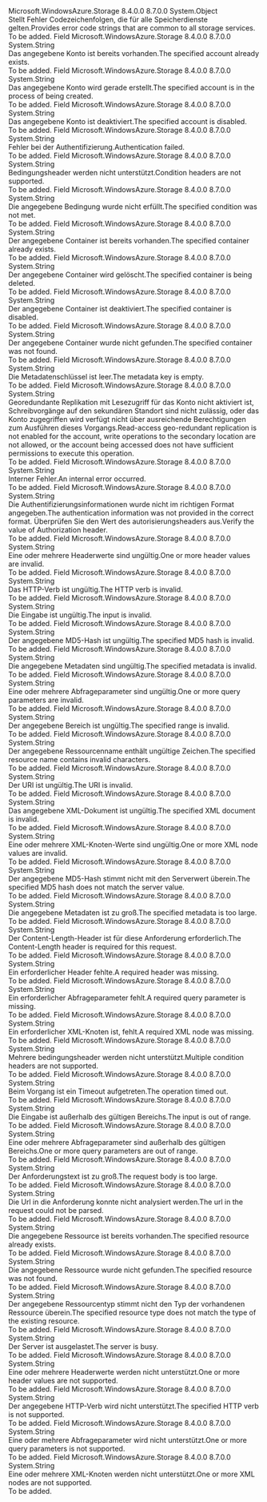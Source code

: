 <Type Name="StorageErrorCodeStrings" FullName="Microsoft.WindowsAzure.Storage.Shared.Protocol.StorageErrorCodeStrings">
  <TypeSignature Language="C#" Value="public static class StorageErrorCodeStrings" />
  <TypeSignature Language="ILAsm" Value=".class public auto ansi abstract sealed beforefieldinit StorageErrorCodeStrings extends System.Object" />
  <TypeSignature Language="DocId" Value="T:Microsoft.WindowsAzure.Storage.Shared.Protocol.StorageErrorCodeStrings" />
  <TypeSignature Language="VB.NET" Value="Public Class StorageErrorCodeStrings" />
  <TypeSignature Language="F#" Value="type StorageErrorCodeStrings = class" />
  <AssemblyInfo>
    <AssemblyName>Microsoft.WindowsAzure.Storage</AssemblyName>
    <AssemblyVersion>8.4.0.0</AssemblyVersion>
    <AssemblyVersion>8.7.0.0</AssemblyVersion>
  </AssemblyInfo>
  <Base>
    <BaseTypeName>System.Object</BaseTypeName>
  </Base>
  <Interfaces />
  <Docs>
    <summary>
            <span data-ttu-id="b39a7-101">Stellt Fehler Codezeichenfolgen, die für alle Speicherdienste gelten.</span><span class="sxs-lookup"><span data-stu-id="b39a7-101">Provides error code strings that are common to all storage services.</span></span>
            </summary>
    <remarks>To be added.</remarks>
  </Docs>
  <Members>
    <Member MemberName="AccountAlreadyExists">
      <MemberSignature Language="C#" Value="public static readonly string AccountAlreadyExists;" />
      <MemberSignature Language="ILAsm" Value=".field public static initonly string AccountAlreadyExists" />
      <MemberSignature Language="DocId" Value="F:Microsoft.WindowsAzure.Storage.Shared.Protocol.StorageErrorCodeStrings.AccountAlreadyExists" />
      <MemberSignature Language="VB.NET" Value="Public Shared ReadOnly AccountAlreadyExists As String " />
      <MemberSignature Language="F#" Value=" staticval mutable AccountAlreadyExists : string" Usage="Microsoft.WindowsAzure.Storage.Shared.Protocol.StorageErrorCodeStrings.AccountAlreadyExists" />
      <MemberType>Field</MemberType>
      <AssemblyInfo>
        <AssemblyName>Microsoft.WindowsAzure.Storage</AssemblyName>
        <AssemblyVersion>8.4.0.0</AssemblyVersion>
        <AssemblyVersion>8.7.0.0</AssemblyVersion>
      </AssemblyInfo>
      <ReturnValue>
        <ReturnType>System.String</ReturnType>
      </ReturnValue>
      <Docs>
        <summary>
            <span data-ttu-id="b39a7-102">Das angegebene Konto ist bereits vorhanden.</span><span class="sxs-lookup"><span data-stu-id="b39a7-102">The specified account already exists.</span></span>
            </summary>
        <remarks>To be added.</remarks>
      </Docs>
    </Member>
    <Member MemberName="AccountBeingCreated">
      <MemberSignature Language="C#" Value="public static readonly string AccountBeingCreated;" />
      <MemberSignature Language="ILAsm" Value=".field public static initonly string AccountBeingCreated" />
      <MemberSignature Language="DocId" Value="F:Microsoft.WindowsAzure.Storage.Shared.Protocol.StorageErrorCodeStrings.AccountBeingCreated" />
      <MemberSignature Language="VB.NET" Value="Public Shared ReadOnly AccountBeingCreated As String " />
      <MemberSignature Language="F#" Value=" staticval mutable AccountBeingCreated : string" Usage="Microsoft.WindowsAzure.Storage.Shared.Protocol.StorageErrorCodeStrings.AccountBeingCreated" />
      <MemberType>Field</MemberType>
      <AssemblyInfo>
        <AssemblyName>Microsoft.WindowsAzure.Storage</AssemblyName>
        <AssemblyVersion>8.4.0.0</AssemblyVersion>
        <AssemblyVersion>8.7.0.0</AssemblyVersion>
      </AssemblyInfo>
      <ReturnValue>
        <ReturnType>System.String</ReturnType>
      </ReturnValue>
      <Docs>
        <summary>
            <span data-ttu-id="b39a7-103">Das angegebene Konto wird gerade erstellt.</span><span class="sxs-lookup"><span data-stu-id="b39a7-103">The specified account is in the process of being created.</span></span>
            </summary>
        <remarks>To be added.</remarks>
      </Docs>
    </Member>
    <Member MemberName="AccountIsDisabled">
      <MemberSignature Language="C#" Value="public static readonly string AccountIsDisabled;" />
      <MemberSignature Language="ILAsm" Value=".field public static initonly string AccountIsDisabled" />
      <MemberSignature Language="DocId" Value="F:Microsoft.WindowsAzure.Storage.Shared.Protocol.StorageErrorCodeStrings.AccountIsDisabled" />
      <MemberSignature Language="VB.NET" Value="Public Shared ReadOnly AccountIsDisabled As String " />
      <MemberSignature Language="F#" Value=" staticval mutable AccountIsDisabled : string" Usage="Microsoft.WindowsAzure.Storage.Shared.Protocol.StorageErrorCodeStrings.AccountIsDisabled" />
      <MemberType>Field</MemberType>
      <AssemblyInfo>
        <AssemblyName>Microsoft.WindowsAzure.Storage</AssemblyName>
        <AssemblyVersion>8.4.0.0</AssemblyVersion>
        <AssemblyVersion>8.7.0.0</AssemblyVersion>
      </AssemblyInfo>
      <ReturnValue>
        <ReturnType>System.String</ReturnType>
      </ReturnValue>
      <Docs>
        <summary>
            <span data-ttu-id="b39a7-104">Das angegebene Konto ist deaktiviert.</span><span class="sxs-lookup"><span data-stu-id="b39a7-104">The specified account is disabled.</span></span>
            </summary>
        <remarks>To be added.</remarks>
      </Docs>
    </Member>
    <Member MemberName="AuthenticationFailed">
      <MemberSignature Language="C#" Value="public static readonly string AuthenticationFailed;" />
      <MemberSignature Language="ILAsm" Value=".field public static initonly string AuthenticationFailed" />
      <MemberSignature Language="DocId" Value="F:Microsoft.WindowsAzure.Storage.Shared.Protocol.StorageErrorCodeStrings.AuthenticationFailed" />
      <MemberSignature Language="VB.NET" Value="Public Shared ReadOnly AuthenticationFailed As String " />
      <MemberSignature Language="F#" Value=" staticval mutable AuthenticationFailed : string" Usage="Microsoft.WindowsAzure.Storage.Shared.Protocol.StorageErrorCodeStrings.AuthenticationFailed" />
      <MemberType>Field</MemberType>
      <AssemblyInfo>
        <AssemblyName>Microsoft.WindowsAzure.Storage</AssemblyName>
        <AssemblyVersion>8.4.0.0</AssemblyVersion>
        <AssemblyVersion>8.7.0.0</AssemblyVersion>
      </AssemblyInfo>
      <ReturnValue>
        <ReturnType>System.String</ReturnType>
      </ReturnValue>
      <Docs>
        <summary>
            <span data-ttu-id="b39a7-105">Fehler bei der Authentifizierung.</span><span class="sxs-lookup"><span data-stu-id="b39a7-105">Authentication failed.</span></span>
            </summary>
        <remarks>To be added.</remarks>
      </Docs>
    </Member>
    <Member MemberName="ConditionHeadersNotSupported">
      <MemberSignature Language="C#" Value="public static readonly string ConditionHeadersNotSupported;" />
      <MemberSignature Language="ILAsm" Value=".field public static initonly string ConditionHeadersNotSupported" />
      <MemberSignature Language="DocId" Value="F:Microsoft.WindowsAzure.Storage.Shared.Protocol.StorageErrorCodeStrings.ConditionHeadersNotSupported" />
      <MemberSignature Language="VB.NET" Value="Public Shared ReadOnly ConditionHeadersNotSupported As String " />
      <MemberSignature Language="F#" Value=" staticval mutable ConditionHeadersNotSupported : string" Usage="Microsoft.WindowsAzure.Storage.Shared.Protocol.StorageErrorCodeStrings.ConditionHeadersNotSupported" />
      <MemberType>Field</MemberType>
      <AssemblyInfo>
        <AssemblyName>Microsoft.WindowsAzure.Storage</AssemblyName>
        <AssemblyVersion>8.4.0.0</AssemblyVersion>
        <AssemblyVersion>8.7.0.0</AssemblyVersion>
      </AssemblyInfo>
      <ReturnValue>
        <ReturnType>System.String</ReturnType>
      </ReturnValue>
      <Docs>
        <summary>
            <span data-ttu-id="b39a7-106">Bedingungsheader werden nicht unterstützt.</span><span class="sxs-lookup"><span data-stu-id="b39a7-106">Condition headers are not supported.</span></span>
            </summary>
        <remarks>To be added.</remarks>
      </Docs>
    </Member>
    <Member MemberName="ConditionNotMet">
      <MemberSignature Language="C#" Value="public static readonly string ConditionNotMet;" />
      <MemberSignature Language="ILAsm" Value=".field public static initonly string ConditionNotMet" />
      <MemberSignature Language="DocId" Value="F:Microsoft.WindowsAzure.Storage.Shared.Protocol.StorageErrorCodeStrings.ConditionNotMet" />
      <MemberSignature Language="VB.NET" Value="Public Shared ReadOnly ConditionNotMet As String " />
      <MemberSignature Language="F#" Value=" staticval mutable ConditionNotMet : string" Usage="Microsoft.WindowsAzure.Storage.Shared.Protocol.StorageErrorCodeStrings.ConditionNotMet" />
      <MemberType>Field</MemberType>
      <AssemblyInfo>
        <AssemblyName>Microsoft.WindowsAzure.Storage</AssemblyName>
        <AssemblyVersion>8.4.0.0</AssemblyVersion>
        <AssemblyVersion>8.7.0.0</AssemblyVersion>
      </AssemblyInfo>
      <ReturnValue>
        <ReturnType>System.String</ReturnType>
      </ReturnValue>
      <Docs>
        <summary>
            <span data-ttu-id="b39a7-107">Die angegebene Bedingung wurde nicht erfüllt.</span><span class="sxs-lookup"><span data-stu-id="b39a7-107">The specified condition was not met.</span></span>
            </summary>
        <remarks>To be added.</remarks>
      </Docs>
    </Member>
    <Member MemberName="ContainerAlreadyExists">
      <MemberSignature Language="C#" Value="public static readonly string ContainerAlreadyExists;" />
      <MemberSignature Language="ILAsm" Value=".field public static initonly string ContainerAlreadyExists" />
      <MemberSignature Language="DocId" Value="F:Microsoft.WindowsAzure.Storage.Shared.Protocol.StorageErrorCodeStrings.ContainerAlreadyExists" />
      <MemberSignature Language="VB.NET" Value="Public Shared ReadOnly ContainerAlreadyExists As String " />
      <MemberSignature Language="F#" Value=" staticval mutable ContainerAlreadyExists : string" Usage="Microsoft.WindowsAzure.Storage.Shared.Protocol.StorageErrorCodeStrings.ContainerAlreadyExists" />
      <MemberType>Field</MemberType>
      <AssemblyInfo>
        <AssemblyName>Microsoft.WindowsAzure.Storage</AssemblyName>
        <AssemblyVersion>8.4.0.0</AssemblyVersion>
        <AssemblyVersion>8.7.0.0</AssemblyVersion>
      </AssemblyInfo>
      <ReturnValue>
        <ReturnType>System.String</ReturnType>
      </ReturnValue>
      <Docs>
        <summary>
            <span data-ttu-id="b39a7-108">Der angegebene Container ist bereits vorhanden.</span><span class="sxs-lookup"><span data-stu-id="b39a7-108">The specified container already exists.</span></span>
            </summary>
        <remarks>To be added.</remarks>
      </Docs>
    </Member>
    <Member MemberName="ContainerBeingDeleted">
      <MemberSignature Language="C#" Value="public static readonly string ContainerBeingDeleted;" />
      <MemberSignature Language="ILAsm" Value=".field public static initonly string ContainerBeingDeleted" />
      <MemberSignature Language="DocId" Value="F:Microsoft.WindowsAzure.Storage.Shared.Protocol.StorageErrorCodeStrings.ContainerBeingDeleted" />
      <MemberSignature Language="VB.NET" Value="Public Shared ReadOnly ContainerBeingDeleted As String " />
      <MemberSignature Language="F#" Value=" staticval mutable ContainerBeingDeleted : string" Usage="Microsoft.WindowsAzure.Storage.Shared.Protocol.StorageErrorCodeStrings.ContainerBeingDeleted" />
      <MemberType>Field</MemberType>
      <AssemblyInfo>
        <AssemblyName>Microsoft.WindowsAzure.Storage</AssemblyName>
        <AssemblyVersion>8.4.0.0</AssemblyVersion>
        <AssemblyVersion>8.7.0.0</AssemblyVersion>
      </AssemblyInfo>
      <ReturnValue>
        <ReturnType>System.String</ReturnType>
      </ReturnValue>
      <Docs>
        <summary>
            <span data-ttu-id="b39a7-109">Der angegebene Container wird gelöscht.</span><span class="sxs-lookup"><span data-stu-id="b39a7-109">The specified container is being deleted.</span></span>
            </summary>
        <remarks>To be added.</remarks>
      </Docs>
    </Member>
    <Member MemberName="ContainerDisabled">
      <MemberSignature Language="C#" Value="public static readonly string ContainerDisabled;" />
      <MemberSignature Language="ILAsm" Value=".field public static initonly string ContainerDisabled" />
      <MemberSignature Language="DocId" Value="F:Microsoft.WindowsAzure.Storage.Shared.Protocol.StorageErrorCodeStrings.ContainerDisabled" />
      <MemberSignature Language="VB.NET" Value="Public Shared ReadOnly ContainerDisabled As String " />
      <MemberSignature Language="F#" Value=" staticval mutable ContainerDisabled : string" Usage="Microsoft.WindowsAzure.Storage.Shared.Protocol.StorageErrorCodeStrings.ContainerDisabled" />
      <MemberType>Field</MemberType>
      <AssemblyInfo>
        <AssemblyName>Microsoft.WindowsAzure.Storage</AssemblyName>
        <AssemblyVersion>8.4.0.0</AssemblyVersion>
        <AssemblyVersion>8.7.0.0</AssemblyVersion>
      </AssemblyInfo>
      <ReturnValue>
        <ReturnType>System.String</ReturnType>
      </ReturnValue>
      <Docs>
        <summary>
            <span data-ttu-id="b39a7-110">Der angegebene Container ist deaktiviert.</span><span class="sxs-lookup"><span data-stu-id="b39a7-110">The specified container is disabled.</span></span>
            </summary>
        <remarks>To be added.</remarks>
      </Docs>
    </Member>
    <Member MemberName="ContainerNotFound">
      <MemberSignature Language="C#" Value="public static readonly string ContainerNotFound;" />
      <MemberSignature Language="ILAsm" Value=".field public static initonly string ContainerNotFound" />
      <MemberSignature Language="DocId" Value="F:Microsoft.WindowsAzure.Storage.Shared.Protocol.StorageErrorCodeStrings.ContainerNotFound" />
      <MemberSignature Language="VB.NET" Value="Public Shared ReadOnly ContainerNotFound As String " />
      <MemberSignature Language="F#" Value=" staticval mutable ContainerNotFound : string" Usage="Microsoft.WindowsAzure.Storage.Shared.Protocol.StorageErrorCodeStrings.ContainerNotFound" />
      <MemberType>Field</MemberType>
      <AssemblyInfo>
        <AssemblyName>Microsoft.WindowsAzure.Storage</AssemblyName>
        <AssemblyVersion>8.4.0.0</AssemblyVersion>
        <AssemblyVersion>8.7.0.0</AssemblyVersion>
      </AssemblyInfo>
      <ReturnValue>
        <ReturnType>System.String</ReturnType>
      </ReturnValue>
      <Docs>
        <summary>
            <span data-ttu-id="b39a7-111">Der angegebene Container wurde nicht gefunden.</span><span class="sxs-lookup"><span data-stu-id="b39a7-111">The specified container was not found.</span></span>
            </summary>
        <remarks>To be added.</remarks>
      </Docs>
    </Member>
    <Member MemberName="EmptyMetadataKey">
      <MemberSignature Language="C#" Value="public static readonly string EmptyMetadataKey;" />
      <MemberSignature Language="ILAsm" Value=".field public static initonly string EmptyMetadataKey" />
      <MemberSignature Language="DocId" Value="F:Microsoft.WindowsAzure.Storage.Shared.Protocol.StorageErrorCodeStrings.EmptyMetadataKey" />
      <MemberSignature Language="VB.NET" Value="Public Shared ReadOnly EmptyMetadataKey As String " />
      <MemberSignature Language="F#" Value=" staticval mutable EmptyMetadataKey : string" Usage="Microsoft.WindowsAzure.Storage.Shared.Protocol.StorageErrorCodeStrings.EmptyMetadataKey" />
      <MemberType>Field</MemberType>
      <AssemblyInfo>
        <AssemblyName>Microsoft.WindowsAzure.Storage</AssemblyName>
        <AssemblyVersion>8.4.0.0</AssemblyVersion>
        <AssemblyVersion>8.7.0.0</AssemblyVersion>
      </AssemblyInfo>
      <ReturnValue>
        <ReturnType>System.String</ReturnType>
      </ReturnValue>
      <Docs>
        <summary>
            <span data-ttu-id="b39a7-112">Die Metadatenschlüssel ist leer.</span><span class="sxs-lookup"><span data-stu-id="b39a7-112">The metadata key is empty.</span></span>
            </summary>
        <remarks>To be added.</remarks>
      </Docs>
    </Member>
    <Member MemberName="InsufficientAccountPermissions">
      <MemberSignature Language="C#" Value="public static readonly string InsufficientAccountPermissions;" />
      <MemberSignature Language="ILAsm" Value=".field public static initonly string InsufficientAccountPermissions" />
      <MemberSignature Language="DocId" Value="F:Microsoft.WindowsAzure.Storage.Shared.Protocol.StorageErrorCodeStrings.InsufficientAccountPermissions" />
      <MemberSignature Language="VB.NET" Value="Public Shared ReadOnly InsufficientAccountPermissions As String " />
      <MemberSignature Language="F#" Value=" staticval mutable InsufficientAccountPermissions : string" Usage="Microsoft.WindowsAzure.Storage.Shared.Protocol.StorageErrorCodeStrings.InsufficientAccountPermissions" />
      <MemberType>Field</MemberType>
      <AssemblyInfo>
        <AssemblyName>Microsoft.WindowsAzure.Storage</AssemblyName>
        <AssemblyVersion>8.4.0.0</AssemblyVersion>
        <AssemblyVersion>8.7.0.0</AssemblyVersion>
      </AssemblyInfo>
      <ReturnValue>
        <ReturnType>System.String</ReturnType>
      </ReturnValue>
      <Docs>
        <summary>
            <span data-ttu-id="b39a7-113">Georedundante Replikation mit Lesezugriff für das Konto nicht aktiviert ist, Schreibvorgänge auf den sekundären Standort sind nicht zulässig, oder das Konto zugegriffen wird verfügt nicht über ausreichende Berechtigungen zum Ausführen dieses Vorgangs.</span><span class="sxs-lookup"><span data-stu-id="b39a7-113">Read-access geo-redundant replication is not enabled for the account, write operations to the secondary location are not allowed, or the account being accessed does not have sufficient permissions to execute this operation.</span></span>
            </summary>
        <remarks>To be added.</remarks>
      </Docs>
    </Member>
    <Member MemberName="InternalError">
      <MemberSignature Language="C#" Value="public static readonly string InternalError;" />
      <MemberSignature Language="ILAsm" Value=".field public static initonly string InternalError" />
      <MemberSignature Language="DocId" Value="F:Microsoft.WindowsAzure.Storage.Shared.Protocol.StorageErrorCodeStrings.InternalError" />
      <MemberSignature Language="VB.NET" Value="Public Shared ReadOnly InternalError As String " />
      <MemberSignature Language="F#" Value=" staticval mutable InternalError : string" Usage="Microsoft.WindowsAzure.Storage.Shared.Protocol.StorageErrorCodeStrings.InternalError" />
      <MemberType>Field</MemberType>
      <AssemblyInfo>
        <AssemblyName>Microsoft.WindowsAzure.Storage</AssemblyName>
        <AssemblyVersion>8.4.0.0</AssemblyVersion>
        <AssemblyVersion>8.7.0.0</AssemblyVersion>
      </AssemblyInfo>
      <ReturnValue>
        <ReturnType>System.String</ReturnType>
      </ReturnValue>
      <Docs>
        <summary>
            <span data-ttu-id="b39a7-114">Interner Fehler.</span><span class="sxs-lookup"><span data-stu-id="b39a7-114">An internal error occurred.</span></span>
            </summary>
        <remarks>To be added.</remarks>
      </Docs>
    </Member>
    <Member MemberName="InvalidAuthenticationInfo">
      <MemberSignature Language="C#" Value="public static readonly string InvalidAuthenticationInfo;" />
      <MemberSignature Language="ILAsm" Value=".field public static initonly string InvalidAuthenticationInfo" />
      <MemberSignature Language="DocId" Value="F:Microsoft.WindowsAzure.Storage.Shared.Protocol.StorageErrorCodeStrings.InvalidAuthenticationInfo" />
      <MemberSignature Language="VB.NET" Value="Public Shared ReadOnly InvalidAuthenticationInfo As String " />
      <MemberSignature Language="F#" Value=" staticval mutable InvalidAuthenticationInfo : string" Usage="Microsoft.WindowsAzure.Storage.Shared.Protocol.StorageErrorCodeStrings.InvalidAuthenticationInfo" />
      <MemberType>Field</MemberType>
      <AssemblyInfo>
        <AssemblyName>Microsoft.WindowsAzure.Storage</AssemblyName>
        <AssemblyVersion>8.4.0.0</AssemblyVersion>
        <AssemblyVersion>8.7.0.0</AssemblyVersion>
      </AssemblyInfo>
      <ReturnValue>
        <ReturnType>System.String</ReturnType>
      </ReturnValue>
      <Docs>
        <summary>
            <span data-ttu-id="b39a7-115">Die Authentifizierungsinformationen wurde nicht im richtigen Format angegeben.</span><span class="sxs-lookup"><span data-stu-id="b39a7-115">The authentication information was not provided in the correct format.</span></span> <span data-ttu-id="b39a7-116">Überprüfen Sie den Wert des autorisierungsheaders aus.</span><span class="sxs-lookup"><span data-stu-id="b39a7-116">Verify the value of Authorization header.</span></span>
            </summary>
        <remarks>To be added.</remarks>
      </Docs>
    </Member>
    <Member MemberName="InvalidHeaderValue">
      <MemberSignature Language="C#" Value="public static readonly string InvalidHeaderValue;" />
      <MemberSignature Language="ILAsm" Value=".field public static initonly string InvalidHeaderValue" />
      <MemberSignature Language="DocId" Value="F:Microsoft.WindowsAzure.Storage.Shared.Protocol.StorageErrorCodeStrings.InvalidHeaderValue" />
      <MemberSignature Language="VB.NET" Value="Public Shared ReadOnly InvalidHeaderValue As String " />
      <MemberSignature Language="F#" Value=" staticval mutable InvalidHeaderValue : string" Usage="Microsoft.WindowsAzure.Storage.Shared.Protocol.StorageErrorCodeStrings.InvalidHeaderValue" />
      <MemberType>Field</MemberType>
      <AssemblyInfo>
        <AssemblyName>Microsoft.WindowsAzure.Storage</AssemblyName>
        <AssemblyVersion>8.4.0.0</AssemblyVersion>
        <AssemblyVersion>8.7.0.0</AssemblyVersion>
      </AssemblyInfo>
      <ReturnValue>
        <ReturnType>System.String</ReturnType>
      </ReturnValue>
      <Docs>
        <summary>
            <span data-ttu-id="b39a7-117">Eine oder mehrere Headerwerte sind ungültig.</span><span class="sxs-lookup"><span data-stu-id="b39a7-117">One or more header values are invalid.</span></span>
            </summary>
        <remarks>To be added.</remarks>
      </Docs>
    </Member>
    <Member MemberName="InvalidHttpVerb">
      <MemberSignature Language="C#" Value="public static readonly string InvalidHttpVerb;" />
      <MemberSignature Language="ILAsm" Value=".field public static initonly string InvalidHttpVerb" />
      <MemberSignature Language="DocId" Value="F:Microsoft.WindowsAzure.Storage.Shared.Protocol.StorageErrorCodeStrings.InvalidHttpVerb" />
      <MemberSignature Language="VB.NET" Value="Public Shared ReadOnly InvalidHttpVerb As String " />
      <MemberSignature Language="F#" Value=" staticval mutable InvalidHttpVerb : string" Usage="Microsoft.WindowsAzure.Storage.Shared.Protocol.StorageErrorCodeStrings.InvalidHttpVerb" />
      <MemberType>Field</MemberType>
      <AssemblyInfo>
        <AssemblyName>Microsoft.WindowsAzure.Storage</AssemblyName>
        <AssemblyVersion>8.4.0.0</AssemblyVersion>
        <AssemblyVersion>8.7.0.0</AssemblyVersion>
      </AssemblyInfo>
      <ReturnValue>
        <ReturnType>System.String</ReturnType>
      </ReturnValue>
      <Docs>
        <summary>
            <span data-ttu-id="b39a7-118">Das HTTP-Verb ist ungültig.</span><span class="sxs-lookup"><span data-stu-id="b39a7-118">The HTTP verb is invalid.</span></span>
            </summary>
        <remarks>To be added.</remarks>
      </Docs>
    </Member>
    <Member MemberName="InvalidInput">
      <MemberSignature Language="C#" Value="public static readonly string InvalidInput;" />
      <MemberSignature Language="ILAsm" Value=".field public static initonly string InvalidInput" />
      <MemberSignature Language="DocId" Value="F:Microsoft.WindowsAzure.Storage.Shared.Protocol.StorageErrorCodeStrings.InvalidInput" />
      <MemberSignature Language="VB.NET" Value="Public Shared ReadOnly InvalidInput As String " />
      <MemberSignature Language="F#" Value=" staticval mutable InvalidInput : string" Usage="Microsoft.WindowsAzure.Storage.Shared.Protocol.StorageErrorCodeStrings.InvalidInput" />
      <MemberType>Field</MemberType>
      <AssemblyInfo>
        <AssemblyName>Microsoft.WindowsAzure.Storage</AssemblyName>
        <AssemblyVersion>8.4.0.0</AssemblyVersion>
        <AssemblyVersion>8.7.0.0</AssemblyVersion>
      </AssemblyInfo>
      <ReturnValue>
        <ReturnType>System.String</ReturnType>
      </ReturnValue>
      <Docs>
        <summary>
            <span data-ttu-id="b39a7-119">Die Eingabe ist ungültig.</span><span class="sxs-lookup"><span data-stu-id="b39a7-119">The input is invalid.</span></span>
            </summary>
        <remarks>To be added.</remarks>
      </Docs>
    </Member>
    <Member MemberName="InvalidMd5">
      <MemberSignature Language="C#" Value="public static readonly string InvalidMd5;" />
      <MemberSignature Language="ILAsm" Value=".field public static initonly string InvalidMd5" />
      <MemberSignature Language="DocId" Value="F:Microsoft.WindowsAzure.Storage.Shared.Protocol.StorageErrorCodeStrings.InvalidMd5" />
      <MemberSignature Language="VB.NET" Value="Public Shared ReadOnly InvalidMd5 As String " />
      <MemberSignature Language="F#" Value=" staticval mutable InvalidMd5 : string" Usage="Microsoft.WindowsAzure.Storage.Shared.Protocol.StorageErrorCodeStrings.InvalidMd5" />
      <MemberType>Field</MemberType>
      <AssemblyInfo>
        <AssemblyName>Microsoft.WindowsAzure.Storage</AssemblyName>
        <AssemblyVersion>8.4.0.0</AssemblyVersion>
        <AssemblyVersion>8.7.0.0</AssemblyVersion>
      </AssemblyInfo>
      <ReturnValue>
        <ReturnType>System.String</ReturnType>
      </ReturnValue>
      <Docs>
        <summary>
            <span data-ttu-id="b39a7-120">Der angegebene MD5-Hash ist ungültig.</span><span class="sxs-lookup"><span data-stu-id="b39a7-120">The specified MD5 hash is invalid.</span></span>
            </summary>
        <remarks>To be added.</remarks>
      </Docs>
    </Member>
    <Member MemberName="InvalidMetadata">
      <MemberSignature Language="C#" Value="public static readonly string InvalidMetadata;" />
      <MemberSignature Language="ILAsm" Value=".field public static initonly string InvalidMetadata" />
      <MemberSignature Language="DocId" Value="F:Microsoft.WindowsAzure.Storage.Shared.Protocol.StorageErrorCodeStrings.InvalidMetadata" />
      <MemberSignature Language="VB.NET" Value="Public Shared ReadOnly InvalidMetadata As String " />
      <MemberSignature Language="F#" Value=" staticval mutable InvalidMetadata : string" Usage="Microsoft.WindowsAzure.Storage.Shared.Protocol.StorageErrorCodeStrings.InvalidMetadata" />
      <MemberType>Field</MemberType>
      <AssemblyInfo>
        <AssemblyName>Microsoft.WindowsAzure.Storage</AssemblyName>
        <AssemblyVersion>8.4.0.0</AssemblyVersion>
        <AssemblyVersion>8.7.0.0</AssemblyVersion>
      </AssemblyInfo>
      <ReturnValue>
        <ReturnType>System.String</ReturnType>
      </ReturnValue>
      <Docs>
        <summary>
            <span data-ttu-id="b39a7-121">Die angegebene Metadaten sind ungültig.</span><span class="sxs-lookup"><span data-stu-id="b39a7-121">The specified metadata is invalid.</span></span>
            </summary>
        <remarks>To be added.</remarks>
      </Docs>
    </Member>
    <Member MemberName="InvalidQueryParameterValue">
      <MemberSignature Language="C#" Value="public static readonly string InvalidQueryParameterValue;" />
      <MemberSignature Language="ILAsm" Value=".field public static initonly string InvalidQueryParameterValue" />
      <MemberSignature Language="DocId" Value="F:Microsoft.WindowsAzure.Storage.Shared.Protocol.StorageErrorCodeStrings.InvalidQueryParameterValue" />
      <MemberSignature Language="VB.NET" Value="Public Shared ReadOnly InvalidQueryParameterValue As String " />
      <MemberSignature Language="F#" Value=" staticval mutable InvalidQueryParameterValue : string" Usage="Microsoft.WindowsAzure.Storage.Shared.Protocol.StorageErrorCodeStrings.InvalidQueryParameterValue" />
      <MemberType>Field</MemberType>
      <AssemblyInfo>
        <AssemblyName>Microsoft.WindowsAzure.Storage</AssemblyName>
        <AssemblyVersion>8.4.0.0</AssemblyVersion>
        <AssemblyVersion>8.7.0.0</AssemblyVersion>
      </AssemblyInfo>
      <ReturnValue>
        <ReturnType>System.String</ReturnType>
      </ReturnValue>
      <Docs>
        <summary>
            <span data-ttu-id="b39a7-122">Eine oder mehrere Abfrageparameter sind ungültig.</span><span class="sxs-lookup"><span data-stu-id="b39a7-122">One or more query parameters are invalid.</span></span>
            </summary>
        <remarks>To be added.</remarks>
      </Docs>
    </Member>
    <Member MemberName="InvalidRange">
      <MemberSignature Language="C#" Value="public static readonly string InvalidRange;" />
      <MemberSignature Language="ILAsm" Value=".field public static initonly string InvalidRange" />
      <MemberSignature Language="DocId" Value="F:Microsoft.WindowsAzure.Storage.Shared.Protocol.StorageErrorCodeStrings.InvalidRange" />
      <MemberSignature Language="VB.NET" Value="Public Shared ReadOnly InvalidRange As String " />
      <MemberSignature Language="F#" Value=" staticval mutable InvalidRange : string" Usage="Microsoft.WindowsAzure.Storage.Shared.Protocol.StorageErrorCodeStrings.InvalidRange" />
      <MemberType>Field</MemberType>
      <AssemblyInfo>
        <AssemblyName>Microsoft.WindowsAzure.Storage</AssemblyName>
        <AssemblyVersion>8.4.0.0</AssemblyVersion>
        <AssemblyVersion>8.7.0.0</AssemblyVersion>
      </AssemblyInfo>
      <ReturnValue>
        <ReturnType>System.String</ReturnType>
      </ReturnValue>
      <Docs>
        <summary>
            <span data-ttu-id="b39a7-123">Der angegebene Bereich ist ungültig.</span><span class="sxs-lookup"><span data-stu-id="b39a7-123">The specified range is invalid.</span></span>
            </summary>
        <remarks>To be added.</remarks>
      </Docs>
    </Member>
    <Member MemberName="InvalidResourceName">
      <MemberSignature Language="C#" Value="public static readonly string InvalidResourceName;" />
      <MemberSignature Language="ILAsm" Value=".field public static initonly string InvalidResourceName" />
      <MemberSignature Language="DocId" Value="F:Microsoft.WindowsAzure.Storage.Shared.Protocol.StorageErrorCodeStrings.InvalidResourceName" />
      <MemberSignature Language="VB.NET" Value="Public Shared ReadOnly InvalidResourceName As String " />
      <MemberSignature Language="F#" Value=" staticval mutable InvalidResourceName : string" Usage="Microsoft.WindowsAzure.Storage.Shared.Protocol.StorageErrorCodeStrings.InvalidResourceName" />
      <MemberType>Field</MemberType>
      <AssemblyInfo>
        <AssemblyName>Microsoft.WindowsAzure.Storage</AssemblyName>
        <AssemblyVersion>8.4.0.0</AssemblyVersion>
        <AssemblyVersion>8.7.0.0</AssemblyVersion>
      </AssemblyInfo>
      <ReturnValue>
        <ReturnType>System.String</ReturnType>
      </ReturnValue>
      <Docs>
        <summary>
            <span data-ttu-id="b39a7-124">Der angegebene Ressourcenname enthält ungültige Zeichen.</span><span class="sxs-lookup"><span data-stu-id="b39a7-124">The specified resource name contains invalid characters.</span></span>
            </summary>
        <remarks>To be added.</remarks>
      </Docs>
    </Member>
    <Member MemberName="InvalidUri">
      <MemberSignature Language="C#" Value="public static readonly string InvalidUri;" />
      <MemberSignature Language="ILAsm" Value=".field public static initonly string InvalidUri" />
      <MemberSignature Language="DocId" Value="F:Microsoft.WindowsAzure.Storage.Shared.Protocol.StorageErrorCodeStrings.InvalidUri" />
      <MemberSignature Language="VB.NET" Value="Public Shared ReadOnly InvalidUri As String " />
      <MemberSignature Language="F#" Value=" staticval mutable InvalidUri : string" Usage="Microsoft.WindowsAzure.Storage.Shared.Protocol.StorageErrorCodeStrings.InvalidUri" />
      <MemberType>Field</MemberType>
      <AssemblyInfo>
        <AssemblyName>Microsoft.WindowsAzure.Storage</AssemblyName>
        <AssemblyVersion>8.4.0.0</AssemblyVersion>
        <AssemblyVersion>8.7.0.0</AssemblyVersion>
      </AssemblyInfo>
      <ReturnValue>
        <ReturnType>System.String</ReturnType>
      </ReturnValue>
      <Docs>
        <summary>
            <span data-ttu-id="b39a7-125">Der URI ist ungültig.</span><span class="sxs-lookup"><span data-stu-id="b39a7-125">The URI is invalid.</span></span>
            </summary>
        <remarks>To be added.</remarks>
      </Docs>
    </Member>
    <Member MemberName="InvalidXmlDocument">
      <MemberSignature Language="C#" Value="public static readonly string InvalidXmlDocument;" />
      <MemberSignature Language="ILAsm" Value=".field public static initonly string InvalidXmlDocument" />
      <MemberSignature Language="DocId" Value="F:Microsoft.WindowsAzure.Storage.Shared.Protocol.StorageErrorCodeStrings.InvalidXmlDocument" />
      <MemberSignature Language="VB.NET" Value="Public Shared ReadOnly InvalidXmlDocument As String " />
      <MemberSignature Language="F#" Value=" staticval mutable InvalidXmlDocument : string" Usage="Microsoft.WindowsAzure.Storage.Shared.Protocol.StorageErrorCodeStrings.InvalidXmlDocument" />
      <MemberType>Field</MemberType>
      <AssemblyInfo>
        <AssemblyName>Microsoft.WindowsAzure.Storage</AssemblyName>
        <AssemblyVersion>8.4.0.0</AssemblyVersion>
        <AssemblyVersion>8.7.0.0</AssemblyVersion>
      </AssemblyInfo>
      <ReturnValue>
        <ReturnType>System.String</ReturnType>
      </ReturnValue>
      <Docs>
        <summary>
            <span data-ttu-id="b39a7-126">Das angegebene XML-Dokument ist ungültig.</span><span class="sxs-lookup"><span data-stu-id="b39a7-126">The specified XML document is invalid.</span></span>
            </summary>
        <remarks>To be added.</remarks>
      </Docs>
    </Member>
    <Member MemberName="InvalidXmlNodeValue">
      <MemberSignature Language="C#" Value="public static readonly string InvalidXmlNodeValue;" />
      <MemberSignature Language="ILAsm" Value=".field public static initonly string InvalidXmlNodeValue" />
      <MemberSignature Language="DocId" Value="F:Microsoft.WindowsAzure.Storage.Shared.Protocol.StorageErrorCodeStrings.InvalidXmlNodeValue" />
      <MemberSignature Language="VB.NET" Value="Public Shared ReadOnly InvalidXmlNodeValue As String " />
      <MemberSignature Language="F#" Value=" staticval mutable InvalidXmlNodeValue : string" Usage="Microsoft.WindowsAzure.Storage.Shared.Protocol.StorageErrorCodeStrings.InvalidXmlNodeValue" />
      <MemberType>Field</MemberType>
      <AssemblyInfo>
        <AssemblyName>Microsoft.WindowsAzure.Storage</AssemblyName>
        <AssemblyVersion>8.4.0.0</AssemblyVersion>
        <AssemblyVersion>8.7.0.0</AssemblyVersion>
      </AssemblyInfo>
      <ReturnValue>
        <ReturnType>System.String</ReturnType>
      </ReturnValue>
      <Docs>
        <summary>
            <span data-ttu-id="b39a7-127">Eine oder mehrere XML-Knoten-Werte sind ungültig.</span><span class="sxs-lookup"><span data-stu-id="b39a7-127">One or more XML node values are invalid.</span></span>
            </summary>
        <remarks>To be added.</remarks>
      </Docs>
    </Member>
    <Member MemberName="Md5Mismatch">
      <MemberSignature Language="C#" Value="public static readonly string Md5Mismatch;" />
      <MemberSignature Language="ILAsm" Value=".field public static initonly string Md5Mismatch" />
      <MemberSignature Language="DocId" Value="F:Microsoft.WindowsAzure.Storage.Shared.Protocol.StorageErrorCodeStrings.Md5Mismatch" />
      <MemberSignature Language="VB.NET" Value="Public Shared ReadOnly Md5Mismatch As String " />
      <MemberSignature Language="F#" Value=" staticval mutable Md5Mismatch : string" Usage="Microsoft.WindowsAzure.Storage.Shared.Protocol.StorageErrorCodeStrings.Md5Mismatch" />
      <MemberType>Field</MemberType>
      <AssemblyInfo>
        <AssemblyName>Microsoft.WindowsAzure.Storage</AssemblyName>
        <AssemblyVersion>8.4.0.0</AssemblyVersion>
        <AssemblyVersion>8.7.0.0</AssemblyVersion>
      </AssemblyInfo>
      <ReturnValue>
        <ReturnType>System.String</ReturnType>
      </ReturnValue>
      <Docs>
        <summary>
            <span data-ttu-id="b39a7-128">Der angegebene MD5-Hash stimmt nicht mit den Serverwert überein.</span><span class="sxs-lookup"><span data-stu-id="b39a7-128">The specified MD5 hash does not match the server value.</span></span>
            </summary>
        <remarks>To be added.</remarks>
      </Docs>
    </Member>
    <Member MemberName="MetadataTooLarge">
      <MemberSignature Language="C#" Value="public static readonly string MetadataTooLarge;" />
      <MemberSignature Language="ILAsm" Value=".field public static initonly string MetadataTooLarge" />
      <MemberSignature Language="DocId" Value="F:Microsoft.WindowsAzure.Storage.Shared.Protocol.StorageErrorCodeStrings.MetadataTooLarge" />
      <MemberSignature Language="VB.NET" Value="Public Shared ReadOnly MetadataTooLarge As String " />
      <MemberSignature Language="F#" Value=" staticval mutable MetadataTooLarge : string" Usage="Microsoft.WindowsAzure.Storage.Shared.Protocol.StorageErrorCodeStrings.MetadataTooLarge" />
      <MemberType>Field</MemberType>
      <AssemblyInfo>
        <AssemblyName>Microsoft.WindowsAzure.Storage</AssemblyName>
        <AssemblyVersion>8.4.0.0</AssemblyVersion>
        <AssemblyVersion>8.7.0.0</AssemblyVersion>
      </AssemblyInfo>
      <ReturnValue>
        <ReturnType>System.String</ReturnType>
      </ReturnValue>
      <Docs>
        <summary>
            <span data-ttu-id="b39a7-129">Die angegebene Metadaten ist zu groß.</span><span class="sxs-lookup"><span data-stu-id="b39a7-129">The specified metadata is too large.</span></span>
            </summary>
        <remarks>To be added.</remarks>
      </Docs>
    </Member>
    <Member MemberName="MissingContentLengthHeader">
      <MemberSignature Language="C#" Value="public static readonly string MissingContentLengthHeader;" />
      <MemberSignature Language="ILAsm" Value=".field public static initonly string MissingContentLengthHeader" />
      <MemberSignature Language="DocId" Value="F:Microsoft.WindowsAzure.Storage.Shared.Protocol.StorageErrorCodeStrings.MissingContentLengthHeader" />
      <MemberSignature Language="VB.NET" Value="Public Shared ReadOnly MissingContentLengthHeader As String " />
      <MemberSignature Language="F#" Value=" staticval mutable MissingContentLengthHeader : string" Usage="Microsoft.WindowsAzure.Storage.Shared.Protocol.StorageErrorCodeStrings.MissingContentLengthHeader" />
      <MemberType>Field</MemberType>
      <AssemblyInfo>
        <AssemblyName>Microsoft.WindowsAzure.Storage</AssemblyName>
        <AssemblyVersion>8.4.0.0</AssemblyVersion>
        <AssemblyVersion>8.7.0.0</AssemblyVersion>
      </AssemblyInfo>
      <ReturnValue>
        <ReturnType>System.String</ReturnType>
      </ReturnValue>
      <Docs>
        <summary>
            <span data-ttu-id="b39a7-130">Der Content-Length-Header ist für diese Anforderung erforderlich.</span><span class="sxs-lookup"><span data-stu-id="b39a7-130">The Content-Length header is required for this request.</span></span>
            </summary>
        <remarks>To be added.</remarks>
      </Docs>
    </Member>
    <Member MemberName="MissingRequiredHeader">
      <MemberSignature Language="C#" Value="public static readonly string MissingRequiredHeader;" />
      <MemberSignature Language="ILAsm" Value=".field public static initonly string MissingRequiredHeader" />
      <MemberSignature Language="DocId" Value="F:Microsoft.WindowsAzure.Storage.Shared.Protocol.StorageErrorCodeStrings.MissingRequiredHeader" />
      <MemberSignature Language="VB.NET" Value="Public Shared ReadOnly MissingRequiredHeader As String " />
      <MemberSignature Language="F#" Value=" staticval mutable MissingRequiredHeader : string" Usage="Microsoft.WindowsAzure.Storage.Shared.Protocol.StorageErrorCodeStrings.MissingRequiredHeader" />
      <MemberType>Field</MemberType>
      <AssemblyInfo>
        <AssemblyName>Microsoft.WindowsAzure.Storage</AssemblyName>
        <AssemblyVersion>8.4.0.0</AssemblyVersion>
        <AssemblyVersion>8.7.0.0</AssemblyVersion>
      </AssemblyInfo>
      <ReturnValue>
        <ReturnType>System.String</ReturnType>
      </ReturnValue>
      <Docs>
        <summary>
            <span data-ttu-id="b39a7-131">Ein erforderlicher Header fehlte.</span><span class="sxs-lookup"><span data-stu-id="b39a7-131">A required header was missing.</span></span>
            </summary>
        <remarks>To be added.</remarks>
      </Docs>
    </Member>
    <Member MemberName="MissingRequiredQueryParameter">
      <MemberSignature Language="C#" Value="public static readonly string MissingRequiredQueryParameter;" />
      <MemberSignature Language="ILAsm" Value=".field public static initonly string MissingRequiredQueryParameter" />
      <MemberSignature Language="DocId" Value="F:Microsoft.WindowsAzure.Storage.Shared.Protocol.StorageErrorCodeStrings.MissingRequiredQueryParameter" />
      <MemberSignature Language="VB.NET" Value="Public Shared ReadOnly MissingRequiredQueryParameter As String " />
      <MemberSignature Language="F#" Value=" staticval mutable MissingRequiredQueryParameter : string" Usage="Microsoft.WindowsAzure.Storage.Shared.Protocol.StorageErrorCodeStrings.MissingRequiredQueryParameter" />
      <MemberType>Field</MemberType>
      <AssemblyInfo>
        <AssemblyName>Microsoft.WindowsAzure.Storage</AssemblyName>
        <AssemblyVersion>8.4.0.0</AssemblyVersion>
        <AssemblyVersion>8.7.0.0</AssemblyVersion>
      </AssemblyInfo>
      <ReturnValue>
        <ReturnType>System.String</ReturnType>
      </ReturnValue>
      <Docs>
        <summary>
            <span data-ttu-id="b39a7-132">Ein erforderlicher Abfrageparameter fehlt.</span><span class="sxs-lookup"><span data-stu-id="b39a7-132">A required query parameter is missing.</span></span>
            </summary>
        <remarks>To be added.</remarks>
      </Docs>
    </Member>
    <Member MemberName="MissingRequiredXmlNode">
      <MemberSignature Language="C#" Value="public static readonly string MissingRequiredXmlNode;" />
      <MemberSignature Language="ILAsm" Value=".field public static initonly string MissingRequiredXmlNode" />
      <MemberSignature Language="DocId" Value="F:Microsoft.WindowsAzure.Storage.Shared.Protocol.StorageErrorCodeStrings.MissingRequiredXmlNode" />
      <MemberSignature Language="VB.NET" Value="Public Shared ReadOnly MissingRequiredXmlNode As String " />
      <MemberSignature Language="F#" Value=" staticval mutable MissingRequiredXmlNode : string" Usage="Microsoft.WindowsAzure.Storage.Shared.Protocol.StorageErrorCodeStrings.MissingRequiredXmlNode" />
      <MemberType>Field</MemberType>
      <AssemblyInfo>
        <AssemblyName>Microsoft.WindowsAzure.Storage</AssemblyName>
        <AssemblyVersion>8.4.0.0</AssemblyVersion>
        <AssemblyVersion>8.7.0.0</AssemblyVersion>
      </AssemblyInfo>
      <ReturnValue>
        <ReturnType>System.String</ReturnType>
      </ReturnValue>
      <Docs>
        <summary>
            <span data-ttu-id="b39a7-133">Ein erforderlicher XML-Knoten ist, fehlt.</span><span class="sxs-lookup"><span data-stu-id="b39a7-133">A required XML node was missing.</span></span>
            </summary>
        <remarks>To be added.</remarks>
      </Docs>
    </Member>
    <Member MemberName="MultipleConditionHeadersNotSupported">
      <MemberSignature Language="C#" Value="public static readonly string MultipleConditionHeadersNotSupported;" />
      <MemberSignature Language="ILAsm" Value=".field public static initonly string MultipleConditionHeadersNotSupported" />
      <MemberSignature Language="DocId" Value="F:Microsoft.WindowsAzure.Storage.Shared.Protocol.StorageErrorCodeStrings.MultipleConditionHeadersNotSupported" />
      <MemberSignature Language="VB.NET" Value="Public Shared ReadOnly MultipleConditionHeadersNotSupported As String " />
      <MemberSignature Language="F#" Value=" staticval mutable MultipleConditionHeadersNotSupported : string" Usage="Microsoft.WindowsAzure.Storage.Shared.Protocol.StorageErrorCodeStrings.MultipleConditionHeadersNotSupported" />
      <MemberType>Field</MemberType>
      <AssemblyInfo>
        <AssemblyName>Microsoft.WindowsAzure.Storage</AssemblyName>
        <AssemblyVersion>8.4.0.0</AssemblyVersion>
        <AssemblyVersion>8.7.0.0</AssemblyVersion>
      </AssemblyInfo>
      <ReturnValue>
        <ReturnType>System.String</ReturnType>
      </ReturnValue>
      <Docs>
        <summary>
            <span data-ttu-id="b39a7-134">Mehrere bedingungsheader werden nicht unterstützt.</span><span class="sxs-lookup"><span data-stu-id="b39a7-134">Multiple condition headers are not supported.</span></span>
            </summary>
        <remarks>To be added.</remarks>
      </Docs>
    </Member>
    <Member MemberName="OperationTimedOut">
      <MemberSignature Language="C#" Value="public static readonly string OperationTimedOut;" />
      <MemberSignature Language="ILAsm" Value=".field public static initonly string OperationTimedOut" />
      <MemberSignature Language="DocId" Value="F:Microsoft.WindowsAzure.Storage.Shared.Protocol.StorageErrorCodeStrings.OperationTimedOut" />
      <MemberSignature Language="VB.NET" Value="Public Shared ReadOnly OperationTimedOut As String " />
      <MemberSignature Language="F#" Value=" staticval mutable OperationTimedOut : string" Usage="Microsoft.WindowsAzure.Storage.Shared.Protocol.StorageErrorCodeStrings.OperationTimedOut" />
      <MemberType>Field</MemberType>
      <AssemblyInfo>
        <AssemblyName>Microsoft.WindowsAzure.Storage</AssemblyName>
        <AssemblyVersion>8.4.0.0</AssemblyVersion>
        <AssemblyVersion>8.7.0.0</AssemblyVersion>
      </AssemblyInfo>
      <ReturnValue>
        <ReturnType>System.String</ReturnType>
      </ReturnValue>
      <Docs>
        <summary>
            <span data-ttu-id="b39a7-135">Beim Vorgang ist ein Timeout aufgetreten.</span><span class="sxs-lookup"><span data-stu-id="b39a7-135">The operation timed out.</span></span>
            </summary>
        <remarks>To be added.</remarks>
      </Docs>
    </Member>
    <Member MemberName="OutOfRangeInput">
      <MemberSignature Language="C#" Value="public static readonly string OutOfRangeInput;" />
      <MemberSignature Language="ILAsm" Value=".field public static initonly string OutOfRangeInput" />
      <MemberSignature Language="DocId" Value="F:Microsoft.WindowsAzure.Storage.Shared.Protocol.StorageErrorCodeStrings.OutOfRangeInput" />
      <MemberSignature Language="VB.NET" Value="Public Shared ReadOnly OutOfRangeInput As String " />
      <MemberSignature Language="F#" Value=" staticval mutable OutOfRangeInput : string" Usage="Microsoft.WindowsAzure.Storage.Shared.Protocol.StorageErrorCodeStrings.OutOfRangeInput" />
      <MemberType>Field</MemberType>
      <AssemblyInfo>
        <AssemblyName>Microsoft.WindowsAzure.Storage</AssemblyName>
        <AssemblyVersion>8.4.0.0</AssemblyVersion>
        <AssemblyVersion>8.7.0.0</AssemblyVersion>
      </AssemblyInfo>
      <ReturnValue>
        <ReturnType>System.String</ReturnType>
      </ReturnValue>
      <Docs>
        <summary>
            <span data-ttu-id="b39a7-136">Die Eingabe ist außerhalb des gültigen Bereichs.</span><span class="sxs-lookup"><span data-stu-id="b39a7-136">The input is out of range.</span></span>
            </summary>
        <remarks>To be added.</remarks>
      </Docs>
    </Member>
    <Member MemberName="OutOfRangeQueryParameterValue">
      <MemberSignature Language="C#" Value="public static readonly string OutOfRangeQueryParameterValue;" />
      <MemberSignature Language="ILAsm" Value=".field public static initonly string OutOfRangeQueryParameterValue" />
      <MemberSignature Language="DocId" Value="F:Microsoft.WindowsAzure.Storage.Shared.Protocol.StorageErrorCodeStrings.OutOfRangeQueryParameterValue" />
      <MemberSignature Language="VB.NET" Value="Public Shared ReadOnly OutOfRangeQueryParameterValue As String " />
      <MemberSignature Language="F#" Value=" staticval mutable OutOfRangeQueryParameterValue : string" Usage="Microsoft.WindowsAzure.Storage.Shared.Protocol.StorageErrorCodeStrings.OutOfRangeQueryParameterValue" />
      <MemberType>Field</MemberType>
      <AssemblyInfo>
        <AssemblyName>Microsoft.WindowsAzure.Storage</AssemblyName>
        <AssemblyVersion>8.4.0.0</AssemblyVersion>
        <AssemblyVersion>8.7.0.0</AssemblyVersion>
      </AssemblyInfo>
      <ReturnValue>
        <ReturnType>System.String</ReturnType>
      </ReturnValue>
      <Docs>
        <summary>
            <span data-ttu-id="b39a7-137">Eine oder mehrere Abfrageparameter sind außerhalb des gültigen Bereichs.</span><span class="sxs-lookup"><span data-stu-id="b39a7-137">One or more query parameters are out of range.</span></span>
            </summary>
        <remarks>To be added.</remarks>
      </Docs>
    </Member>
    <Member MemberName="RequestBodyTooLarge">
      <MemberSignature Language="C#" Value="public static readonly string RequestBodyTooLarge;" />
      <MemberSignature Language="ILAsm" Value=".field public static initonly string RequestBodyTooLarge" />
      <MemberSignature Language="DocId" Value="F:Microsoft.WindowsAzure.Storage.Shared.Protocol.StorageErrorCodeStrings.RequestBodyTooLarge" />
      <MemberSignature Language="VB.NET" Value="Public Shared ReadOnly RequestBodyTooLarge As String " />
      <MemberSignature Language="F#" Value=" staticval mutable RequestBodyTooLarge : string" Usage="Microsoft.WindowsAzure.Storage.Shared.Protocol.StorageErrorCodeStrings.RequestBodyTooLarge" />
      <MemberType>Field</MemberType>
      <AssemblyInfo>
        <AssemblyName>Microsoft.WindowsAzure.Storage</AssemblyName>
        <AssemblyVersion>8.4.0.0</AssemblyVersion>
        <AssemblyVersion>8.7.0.0</AssemblyVersion>
      </AssemblyInfo>
      <ReturnValue>
        <ReturnType>System.String</ReturnType>
      </ReturnValue>
      <Docs>
        <summary>
            <span data-ttu-id="b39a7-138">Der Anforderungstext ist zu groß.</span><span class="sxs-lookup"><span data-stu-id="b39a7-138">The request body is too large.</span></span>
            </summary>
        <remarks>To be added.</remarks>
      </Docs>
    </Member>
    <Member MemberName="RequestUrlFailedToParse">
      <MemberSignature Language="C#" Value="public static readonly string RequestUrlFailedToParse;" />
      <MemberSignature Language="ILAsm" Value=".field public static initonly string RequestUrlFailedToParse" />
      <MemberSignature Language="DocId" Value="F:Microsoft.WindowsAzure.Storage.Shared.Protocol.StorageErrorCodeStrings.RequestUrlFailedToParse" />
      <MemberSignature Language="VB.NET" Value="Public Shared ReadOnly RequestUrlFailedToParse As String " />
      <MemberSignature Language="F#" Value=" staticval mutable RequestUrlFailedToParse : string" Usage="Microsoft.WindowsAzure.Storage.Shared.Protocol.StorageErrorCodeStrings.RequestUrlFailedToParse" />
      <MemberType>Field</MemberType>
      <AssemblyInfo>
        <AssemblyName>Microsoft.WindowsAzure.Storage</AssemblyName>
        <AssemblyVersion>8.4.0.0</AssemblyVersion>
        <AssemblyVersion>8.7.0.0</AssemblyVersion>
      </AssemblyInfo>
      <ReturnValue>
        <ReturnType>System.String</ReturnType>
      </ReturnValue>
      <Docs>
        <summary>
            <span data-ttu-id="b39a7-139">Die Url in die Anforderung konnte nicht analysiert werden.</span><span class="sxs-lookup"><span data-stu-id="b39a7-139">The url in the request could not be parsed.</span></span>
            </summary>
        <remarks>To be added.</remarks>
      </Docs>
    </Member>
    <Member MemberName="ResourceAlreadyExists">
      <MemberSignature Language="C#" Value="public static readonly string ResourceAlreadyExists;" />
      <MemberSignature Language="ILAsm" Value=".field public static initonly string ResourceAlreadyExists" />
      <MemberSignature Language="DocId" Value="F:Microsoft.WindowsAzure.Storage.Shared.Protocol.StorageErrorCodeStrings.ResourceAlreadyExists" />
      <MemberSignature Language="VB.NET" Value="Public Shared ReadOnly ResourceAlreadyExists As String " />
      <MemberSignature Language="F#" Value=" staticval mutable ResourceAlreadyExists : string" Usage="Microsoft.WindowsAzure.Storage.Shared.Protocol.StorageErrorCodeStrings.ResourceAlreadyExists" />
      <MemberType>Field</MemberType>
      <AssemblyInfo>
        <AssemblyName>Microsoft.WindowsAzure.Storage</AssemblyName>
        <AssemblyVersion>8.4.0.0</AssemblyVersion>
        <AssemblyVersion>8.7.0.0</AssemblyVersion>
      </AssemblyInfo>
      <ReturnValue>
        <ReturnType>System.String</ReturnType>
      </ReturnValue>
      <Docs>
        <summary>
            <span data-ttu-id="b39a7-140">Die angegebene Ressource ist bereits vorhanden.</span><span class="sxs-lookup"><span data-stu-id="b39a7-140">The specified resource already exists.</span></span>
            </summary>
        <remarks>To be added.</remarks>
      </Docs>
    </Member>
    <Member MemberName="ResourceNotFound">
      <MemberSignature Language="C#" Value="public static readonly string ResourceNotFound;" />
      <MemberSignature Language="ILAsm" Value=".field public static initonly string ResourceNotFound" />
      <MemberSignature Language="DocId" Value="F:Microsoft.WindowsAzure.Storage.Shared.Protocol.StorageErrorCodeStrings.ResourceNotFound" />
      <MemberSignature Language="VB.NET" Value="Public Shared ReadOnly ResourceNotFound As String " />
      <MemberSignature Language="F#" Value=" staticval mutable ResourceNotFound : string" Usage="Microsoft.WindowsAzure.Storage.Shared.Protocol.StorageErrorCodeStrings.ResourceNotFound" />
      <MemberType>Field</MemberType>
      <AssemblyInfo>
        <AssemblyName>Microsoft.WindowsAzure.Storage</AssemblyName>
        <AssemblyVersion>8.4.0.0</AssemblyVersion>
        <AssemblyVersion>8.7.0.0</AssemblyVersion>
      </AssemblyInfo>
      <ReturnValue>
        <ReturnType>System.String</ReturnType>
      </ReturnValue>
      <Docs>
        <summary>
            <span data-ttu-id="b39a7-141">Die angegebene Ressource wurde nicht gefunden.</span><span class="sxs-lookup"><span data-stu-id="b39a7-141">The specified resource was not found.</span></span>
            </summary>
        <remarks>To be added.</remarks>
      </Docs>
    </Member>
    <Member MemberName="ResourceTypeMismatch">
      <MemberSignature Language="C#" Value="public static readonly string ResourceTypeMismatch;" />
      <MemberSignature Language="ILAsm" Value=".field public static initonly string ResourceTypeMismatch" />
      <MemberSignature Language="DocId" Value="F:Microsoft.WindowsAzure.Storage.Shared.Protocol.StorageErrorCodeStrings.ResourceTypeMismatch" />
      <MemberSignature Language="VB.NET" Value="Public Shared ReadOnly ResourceTypeMismatch As String " />
      <MemberSignature Language="F#" Value=" staticval mutable ResourceTypeMismatch : string" Usage="Microsoft.WindowsAzure.Storage.Shared.Protocol.StorageErrorCodeStrings.ResourceTypeMismatch" />
      <MemberType>Field</MemberType>
      <AssemblyInfo>
        <AssemblyName>Microsoft.WindowsAzure.Storage</AssemblyName>
        <AssemblyVersion>8.4.0.0</AssemblyVersion>
        <AssemblyVersion>8.7.0.0</AssemblyVersion>
      </AssemblyInfo>
      <ReturnValue>
        <ReturnType>System.String</ReturnType>
      </ReturnValue>
      <Docs>
        <summary>
            <span data-ttu-id="b39a7-142">Der angegebene Ressourcentyp stimmt nicht den Typ der vorhandenen Ressource überein.</span><span class="sxs-lookup"><span data-stu-id="b39a7-142">The specified resource type does not match the type of the existing resource.</span></span>
            </summary>
        <remarks>To be added.</remarks>
      </Docs>
    </Member>
    <Member MemberName="ServerBusy">
      <MemberSignature Language="C#" Value="public static readonly string ServerBusy;" />
      <MemberSignature Language="ILAsm" Value=".field public static initonly string ServerBusy" />
      <MemberSignature Language="DocId" Value="F:Microsoft.WindowsAzure.Storage.Shared.Protocol.StorageErrorCodeStrings.ServerBusy" />
      <MemberSignature Language="VB.NET" Value="Public Shared ReadOnly ServerBusy As String " />
      <MemberSignature Language="F#" Value=" staticval mutable ServerBusy : string" Usage="Microsoft.WindowsAzure.Storage.Shared.Protocol.StorageErrorCodeStrings.ServerBusy" />
      <MemberType>Field</MemberType>
      <AssemblyInfo>
        <AssemblyName>Microsoft.WindowsAzure.Storage</AssemblyName>
        <AssemblyVersion>8.4.0.0</AssemblyVersion>
        <AssemblyVersion>8.7.0.0</AssemblyVersion>
      </AssemblyInfo>
      <ReturnValue>
        <ReturnType>System.String</ReturnType>
      </ReturnValue>
      <Docs>
        <summary>
            <span data-ttu-id="b39a7-143">Der Server ist ausgelastet.</span><span class="sxs-lookup"><span data-stu-id="b39a7-143">The server is busy.</span></span>
            </summary>
        <remarks>To be added.</remarks>
      </Docs>
    </Member>
    <Member MemberName="UnsupportedHeader">
      <MemberSignature Language="C#" Value="public static readonly string UnsupportedHeader;" />
      <MemberSignature Language="ILAsm" Value=".field public static initonly string UnsupportedHeader" />
      <MemberSignature Language="DocId" Value="F:Microsoft.WindowsAzure.Storage.Shared.Protocol.StorageErrorCodeStrings.UnsupportedHeader" />
      <MemberSignature Language="VB.NET" Value="Public Shared ReadOnly UnsupportedHeader As String " />
      <MemberSignature Language="F#" Value=" staticval mutable UnsupportedHeader : string" Usage="Microsoft.WindowsAzure.Storage.Shared.Protocol.StorageErrorCodeStrings.UnsupportedHeader" />
      <MemberType>Field</MemberType>
      <AssemblyInfo>
        <AssemblyName>Microsoft.WindowsAzure.Storage</AssemblyName>
        <AssemblyVersion>8.4.0.0</AssemblyVersion>
        <AssemblyVersion>8.7.0.0</AssemblyVersion>
      </AssemblyInfo>
      <ReturnValue>
        <ReturnType>System.String</ReturnType>
      </ReturnValue>
      <Docs>
        <summary>
            <span data-ttu-id="b39a7-144">Eine oder mehrere Headerwerte werden nicht unterstützt.</span><span class="sxs-lookup"><span data-stu-id="b39a7-144">One or more header values are not supported.</span></span>
            </summary>
        <remarks>To be added.</remarks>
      </Docs>
    </Member>
    <Member MemberName="UnsupportedHttpVerb">
      <MemberSignature Language="C#" Value="public static readonly string UnsupportedHttpVerb;" />
      <MemberSignature Language="ILAsm" Value=".field public static initonly string UnsupportedHttpVerb" />
      <MemberSignature Language="DocId" Value="F:Microsoft.WindowsAzure.Storage.Shared.Protocol.StorageErrorCodeStrings.UnsupportedHttpVerb" />
      <MemberSignature Language="VB.NET" Value="Public Shared ReadOnly UnsupportedHttpVerb As String " />
      <MemberSignature Language="F#" Value=" staticval mutable UnsupportedHttpVerb : string" Usage="Microsoft.WindowsAzure.Storage.Shared.Protocol.StorageErrorCodeStrings.UnsupportedHttpVerb" />
      <MemberType>Field</MemberType>
      <AssemblyInfo>
        <AssemblyName>Microsoft.WindowsAzure.Storage</AssemblyName>
        <AssemblyVersion>8.4.0.0</AssemblyVersion>
        <AssemblyVersion>8.7.0.0</AssemblyVersion>
      </AssemblyInfo>
      <ReturnValue>
        <ReturnType>System.String</ReturnType>
      </ReturnValue>
      <Docs>
        <summary>
            <span data-ttu-id="b39a7-145">Der angegebene HTTP-Verb wird nicht unterstützt.</span><span class="sxs-lookup"><span data-stu-id="b39a7-145">The specified HTTP verb is not supported.</span></span>
            </summary>
        <remarks>To be added.</remarks>
      </Docs>
    </Member>
    <Member MemberName="UnsupportedQueryParameter">
      <MemberSignature Language="C#" Value="public static readonly string UnsupportedQueryParameter;" />
      <MemberSignature Language="ILAsm" Value=".field public static initonly string UnsupportedQueryParameter" />
      <MemberSignature Language="DocId" Value="F:Microsoft.WindowsAzure.Storage.Shared.Protocol.StorageErrorCodeStrings.UnsupportedQueryParameter" />
      <MemberSignature Language="VB.NET" Value="Public Shared ReadOnly UnsupportedQueryParameter As String " />
      <MemberSignature Language="F#" Value=" staticval mutable UnsupportedQueryParameter : string" Usage="Microsoft.WindowsAzure.Storage.Shared.Protocol.StorageErrorCodeStrings.UnsupportedQueryParameter" />
      <MemberType>Field</MemberType>
      <AssemblyInfo>
        <AssemblyName>Microsoft.WindowsAzure.Storage</AssemblyName>
        <AssemblyVersion>8.4.0.0</AssemblyVersion>
        <AssemblyVersion>8.7.0.0</AssemblyVersion>
      </AssemblyInfo>
      <ReturnValue>
        <ReturnType>System.String</ReturnType>
      </ReturnValue>
      <Docs>
        <summary>
            <span data-ttu-id="b39a7-146">Eine oder mehrere Abfrageparameter wird nicht unterstützt.</span><span class="sxs-lookup"><span data-stu-id="b39a7-146">One or more query parameters is not supported.</span></span>
            </summary>
        <remarks>To be added.</remarks>
      </Docs>
    </Member>
    <Member MemberName="UnsupportedXmlNode">
      <MemberSignature Language="C#" Value="public static readonly string UnsupportedXmlNode;" />
      <MemberSignature Language="ILAsm" Value=".field public static initonly string UnsupportedXmlNode" />
      <MemberSignature Language="DocId" Value="F:Microsoft.WindowsAzure.Storage.Shared.Protocol.StorageErrorCodeStrings.UnsupportedXmlNode" />
      <MemberSignature Language="VB.NET" Value="Public Shared ReadOnly UnsupportedXmlNode As String " />
      <MemberSignature Language="F#" Value=" staticval mutable UnsupportedXmlNode : string" Usage="Microsoft.WindowsAzure.Storage.Shared.Protocol.StorageErrorCodeStrings.UnsupportedXmlNode" />
      <MemberType>Field</MemberType>
      <AssemblyInfo>
        <AssemblyName>Microsoft.WindowsAzure.Storage</AssemblyName>
        <AssemblyVersion>8.4.0.0</AssemblyVersion>
        <AssemblyVersion>8.7.0.0</AssemblyVersion>
      </AssemblyInfo>
      <ReturnValue>
        <ReturnType>System.String</ReturnType>
      </ReturnValue>
      <Docs>
        <summary>
            <span data-ttu-id="b39a7-147">Eine oder mehrere XML-Knoten werden nicht unterstützt.</span><span class="sxs-lookup"><span data-stu-id="b39a7-147">One or more XML nodes are not supported.</span></span>
            </summary>
        <remarks>To be added.</remarks>
      </Docs>
    </Member>
  </Members>
</Type>